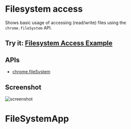 # Filesystem access

Shows basic usage of accessing (read/write) files using the `chrome.fileSystem` API.

## Try it: [Filesystem Access Example](https://chrome.google.com/webstore/detail/filesystem-access-example/lgagklodbbhcljogcdhmjfpgpcohedcp)


## APIs

* [chrome.fileSystem](http://developer.chrome.com/trunk/apps/fileSystem.html)
     
## Screenshot
![screenshot](https://raw.github.com/GoogleChrome/chrome-app-samples/master/filesystem-access/assets/screenshot_1280_800.png)

# FileSystemApp
